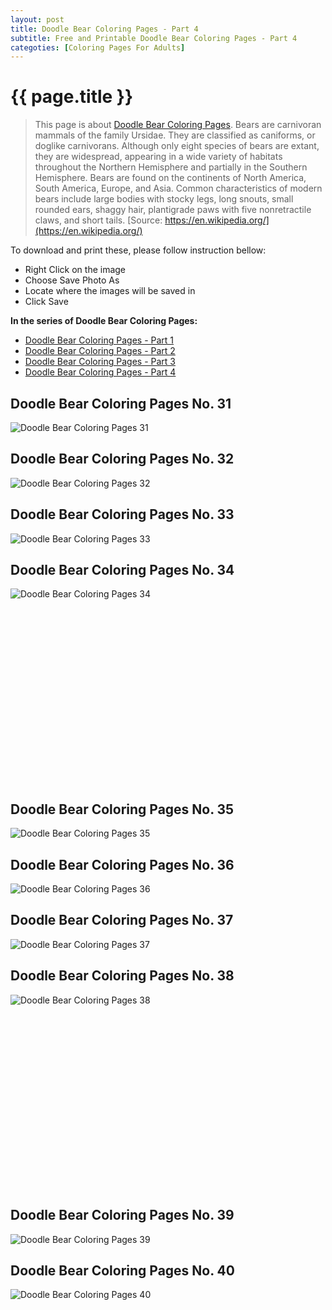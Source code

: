 ```yaml
---
layout: post
title: Doodle Bear Coloring Pages - Part 4
subtitle: Free and Printable Doodle Bear Coloring Pages - Part 4
categoties: [Coloring Pages For Adults]
---
```

{{ page.title }}
================
> This page is about [Doodle Bear Coloring Pages](https://freecoloringpages.github.io/). Bears are carnivoran mammals of the family Ursidae. They are classified as caniforms, or doglike carnivorans. Although only eight species of bears are extant, they are widespread, appearing in a wide variety of habitats throughout the Northern Hemisphere and partially in the Southern Hemisphere. Bears are found on the continents of North America, South America, Europe, and Asia. Common characteristics of modern bears include large bodies with stocky legs, long snouts, small rounded ears, shaggy hair, plantigrade paws with five nonretractile claws, and short tails. [Source: https://en.wikipedia.org/](https://en.wikipedia.org/)

To download and print these, please follow instruction bellow:
* Right Click on the image 
* Choose Save Photo As 
* Locate where the images will be saved in 
* Click Save

**In the series of Doodle Bear Coloring Pages:**

* [Doodle Bear Coloring Pages - Part 1](https://freecoloringpages.github.io/2017/11/24/Doodle-Bear-Coloring-Pages-part-1.html)
* [Doodle Bear Coloring Pages - Part 2](https://freecoloringpages.github.io/2017/11/24/Doodle-Bear-Coloring-Pages-part-2.html)
* [Doodle Bear Coloring Pages - Part 3](https://freecoloringpages.github.io/2017/11/24/Doodle-Bear-Coloring-Pages-part-3.html)
* [Doodle Bear Coloring Pages - Part 4](https://freecoloringpages.github.io/2017/11/24/Doodle-Bear-Coloring-Pages-part-4.html)

## Doodle Bear Coloring Pages No. 31
![Doodle Bear Coloring Pages 31](https://freecoloringpages.github.io/img1/Doodle-Bear-Coloring-Pages%20(31).jpg "Doodle Bear Coloring Pages 31")

## Doodle Bear Coloring Pages No. 32
![Doodle Bear Coloring Pages 32](https://freecoloringpages.github.io/img1/Doodle-Bear-Coloring-Pages%20(32).jpg "Doodle Bear Coloring Pages 32")

## Doodle Bear Coloring Pages No. 33
![Doodle Bear Coloring Pages 33](https://freecoloringpages.github.io/img1/Doodle-Bear-Coloring-Pages%20(33).jpg "Doodle Bear Coloring Pages 33")

## Doodle Bear Coloring Pages No. 34
![Doodle Bear Coloring Pages 34](https://freecoloringpages.github.io/img1/Doodle-Bear-Coloring-Pages%20(34).jpg "Doodle Bear Coloring Pages 34")

<script async src="//pagead2.googlesyndication.com/pagead/js/adsbygoogle.js"></script><!-- Texxtonly --><ins class="adsbygoogle" style="display:inline-block;width:336px;height:280px" data-ad-client="ca-pub-6753140515841889" data-ad-slot="3207852233"></ins><script>(adsbygoogle = window.adsbygoogle || []).push({}); </script>

## Doodle Bear Coloring Pages No. 35
![Doodle Bear Coloring Pages 35](https://freecoloringpages.github.io/img1/Doodle-Bear-Coloring-Pages%20(35).jpg "Doodle Bear Coloring Pages 35")

## Doodle Bear Coloring Pages No. 36
![Doodle Bear Coloring Pages 36](https://freecoloringpages.github.io/img1/Doodle-Bear-Coloring-Pages%20(36).jpg "Doodle Bear Coloring Pages 36")

## Doodle Bear Coloring Pages No. 37
![Doodle Bear Coloring Pages 37](https://freecoloringpages.github.io/img1/Doodle-Bear-Coloring-Pages%20(37).jpg "Doodle Bear Coloring Pages 37")

## Doodle Bear Coloring Pages No. 38
![Doodle Bear Coloring Pages 38](https://freecoloringpages.github.io/img1/Doodle-Bear-Coloring-Pages%20(38).jpg "Doodle Bear Coloring Pages 38")

<script async src="//pagead2.googlesyndication.com/pagead/js/adsbygoogle.js"></script><!-- Texxtonly --><ins class="adsbygoogle" style="display:inline-block;width:336px;height:280px" data-ad-client="ca-pub-6753140515841889" data-ad-slot="3207852233"></ins><script>(adsbygoogle = window.adsbygoogle || []).push({}); </script>

## Doodle Bear Coloring Pages No. 39
![Doodle Bear Coloring Pages 39](https://freecoloringpages.github.io/img1/Doodle-Bear-Coloring-Pages%20(39).jpg "Doodle Bear Coloring Pages 39")

## Doodle Bear Coloring Pages No. 40
![Doodle Bear Coloring Pages 40](https://freecoloringpages.github.io/img1/Doodle-Bear-Coloring-Pages%20(40).jpg "Doodle Bear Coloring Pages 40")

